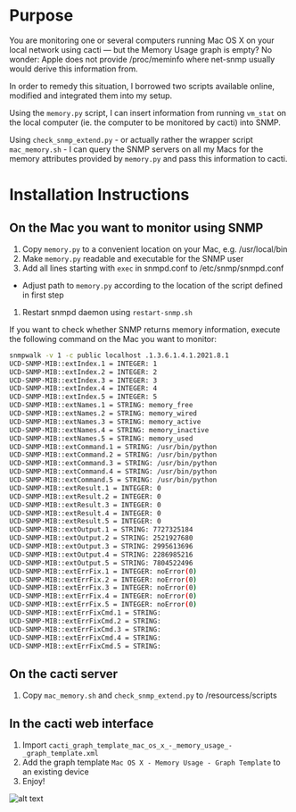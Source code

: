 Purpose
=======
You are monitoring one or several computers running Mac OS X on your local network using cacti — but the Memory Usage graph is empty? No wonder: Apple does not provide /proc/meminfo where net-snmp usually would derive this information from.

In order to remedy this situation, I borrowed two scripts available online, modified and integrated them into my setup.

Using the `memory.py` script, I can insert information from running `vm_stat` on the local computer (ie. the computer to be monitored by cacti) into SNMP.

Using `check_snmp_extend.py` - or actually rather the wrapper script `mac_memory.sh` - I can query the SNMP servers on all my Macs for the memory attributes provided by `memory.py` and pass this information to cacti.

Installation Instructions
=========================

On the Mac you want to monitor using SNMP
-----------------------------------------
1. Copy `memory.py` to a convenient location on your Mac, e.g. /usr/local/bin
1. Make `memory.py` readable and executable for the SNMP user
1. Add all lines starting with `exec` in snmpd.conf to /etc/snmp/snmpd.conf
  * Adjust path to `memory.py` according to the location of the script defined in first step
1. Restart snmpd daemon using `restart-snmp.sh`

If you want to check whether SNMP returns memory information, execute the following command on the Mac you want to monitor:

```bash
snmpwalk -v 1 -c public localhost .1.3.6.1.4.1.2021.8.1
UCD-SNMP-MIB::extIndex.1 = INTEGER: 1
UCD-SNMP-MIB::extIndex.2 = INTEGER: 2
UCD-SNMP-MIB::extIndex.3 = INTEGER: 3
UCD-SNMP-MIB::extIndex.4 = INTEGER: 4
UCD-SNMP-MIB::extIndex.5 = INTEGER: 5
UCD-SNMP-MIB::extNames.1 = STRING: memory_free
UCD-SNMP-MIB::extNames.2 = STRING: memory_wired
UCD-SNMP-MIB::extNames.3 = STRING: memory_active
UCD-SNMP-MIB::extNames.4 = STRING: memory_inactive
UCD-SNMP-MIB::extNames.5 = STRING: memory_used
UCD-SNMP-MIB::extCommand.1 = STRING: /usr/bin/python
UCD-SNMP-MIB::extCommand.2 = STRING: /usr/bin/python
UCD-SNMP-MIB::extCommand.3 = STRING: /usr/bin/python
UCD-SNMP-MIB::extCommand.4 = STRING: /usr/bin/python
UCD-SNMP-MIB::extCommand.5 = STRING: /usr/bin/python
UCD-SNMP-MIB::extResult.1 = INTEGER: 0
UCD-SNMP-MIB::extResult.2 = INTEGER: 0
UCD-SNMP-MIB::extResult.3 = INTEGER: 0
UCD-SNMP-MIB::extResult.4 = INTEGER: 0
UCD-SNMP-MIB::extResult.5 = INTEGER: 0
UCD-SNMP-MIB::extOutput.1 = STRING: 7727325184
UCD-SNMP-MIB::extOutput.2 = STRING: 2521927680
UCD-SNMP-MIB::extOutput.3 = STRING: 2995613696
UCD-SNMP-MIB::extOutput.4 = STRING: 2286985216
UCD-SNMP-MIB::extOutput.5 = STRING: 7804522496
UCD-SNMP-MIB::extErrFix.1 = INTEGER: noError(0)
UCD-SNMP-MIB::extErrFix.2 = INTEGER: noError(0)
UCD-SNMP-MIB::extErrFix.3 = INTEGER: noError(0)
UCD-SNMP-MIB::extErrFix.4 = INTEGER: noError(0)
UCD-SNMP-MIB::extErrFix.5 = INTEGER: noError(0)
UCD-SNMP-MIB::extErrFixCmd.1 = STRING: 
UCD-SNMP-MIB::extErrFixCmd.2 = STRING: 
UCD-SNMP-MIB::extErrFixCmd.3 = STRING: 
UCD-SNMP-MIB::extErrFixCmd.4 = STRING: 
UCD-SNMP-MIB::extErrFixCmd.5 = STRING:
```

On the cacti server
-------------------
1. Copy `mac_memory.sh` and `check_snmp_extend.py` to <cacti>/resourcess/scripts

In the cacti web interface
--------------------------
1. Import `cacti_graph_template_mac_os_x_-_memory_usage_-_graph_template.xml`
1. Add the graph template `Mac OS X - Memory Usage - Graph Template` to an existing device
1. Enjoy!

![alt text](https://raw.github.com/emeidi/macosx-memory-snmp/master/mac_memory_usage.png "Example Memory Usage")